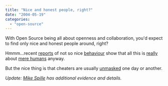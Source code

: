 ```yaml
---
title: "Nice and honest people, right?"
date: "2004-05-19"
categories: 
  - "open-source"
---
```


With Open Source being all about openness and collaboration, you'd expect to find only nice and honest people around, right?

Hmmm...recent [reports](http://www.silent-penguin.com/archives/001789.html) of not so nice [behaviour](http://jroller.com/page/pyrasun/20040517#the_anonymous_fakers) show that all this is [really](http://radio.weblogs.com/0112098/2004/05/18.html#a482) about [mere humans](http://jroller.com/page/rickard/20040517) anyway.

But the nice thing is that cheaters are usually [unmasked](http://www.theserverside.com/discussions/thread.tss?thread_id=25972) one day or another.

_Update: [Mike Spille](http://jroller.com/page/pyrasun/20040524#jboss_employees_admit_guilt) has additional evidence and details._
